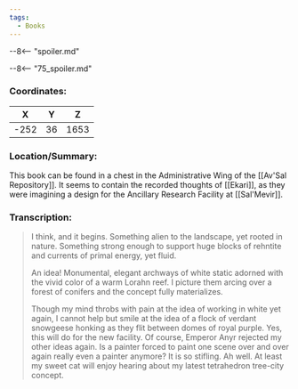 ```yaml
---
tags:
  - Books
---
```


--8<-- "spoiler.md"

--8<-- "75_spoiler.md"

### Coordinates:
| **X** | **Y**| **Z** |
|:-----:|:----:|:-----:|
|-252  |36   |1653  |

### Location/Summary:
This book can be found in a chest in the Administrative Wing of the [[Av'Sal Repository]]. It seems to contain the recorded thoughts of [[Ekari]], as they were imagining a design for the Ancillary Research Facility at [[Sal'Mevir]].

### Transcription:
> I think, and it begins. Something alien to the landscape, yet rooted in nature. Something strong enough to support huge blocks of rehntite and currents of primal energy, yet fluid.
>
> An idea! Monumental, elegant archways of white static adorned with the vivid color of a warm Lorahn reef. I picture them arcing over a forest of conifers and the concept fully materializes.
>
> Though my mind throbs with pain at the idea of working in white yet again, I cannot help but smile at the idea of a flock of verdant snowgeese honking as they flit between domes of royal purple. Yes, this will do for the new facility. Of course, Emperor Anyr rejected my other ideas again. Is a painter forced to paint one scene over and over again really even a painter anymore? It is so stifling. Ah well. At least my sweet cat will enjoy hearing about my latest tetrahedron tree-city concept.

